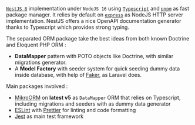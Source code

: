 [`NestJS 8`](https://nestjs.com/) implementation under `NodeJS 16` using [`Typescript`](https://www.typescriptlang.org/) and [`pnpm`](https://pnpm.io/) as fast package manager. It relies by default on [`express`](https://github.com/expressjs/express) as NodeJS HTTP server implementation. NestJS offers a nice OpenAPI documentation generator thanks to Typescript which provides strong typing.

The separated ORM package take the best ideas from both known Doctrine and Eloquent PHP ORM :

* **DataMapper** pattern with POTO objects like Doctrine, with similar migrations generator.
* A **Model Factory** with seeder system for quick seeding dummy data inside database, with help of [Faker](https://github.com/faker-js/faker), as Laravel does.

Main packages involved :

* [MikroORM](https://mikro-orm.io/) on **latest v5** as `DataMapper` ORM that relies on Typescript, including migrations and seeders with as dummy data generator
* [ESLint](https://eslint.org/) with [Prettier](https://prettier.io/) for linting and code formatting
* [Jest](https://jestjs.io) as main test framework
